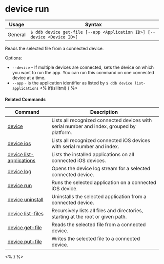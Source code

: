 device run
==========

Usage | Syntax
------|-------
General | `$ ddb device get-file [--app <Application ID>] [--device <Device ID>]`
Reads the selected file from a connected device.

Options:
   * `--device` - If multiple devices are connected, sets the device on which you want to run the app.
        You can run this command on one connected device at a time.
   * `--app` - is the application identifier as listed by `$ ddb device list-applications` 
<% if(isHtml) { %> 

#### Related Commands

Command | Description
----------|----------
[device](device.html) | Lists all recognized connected devices with serial number and index, grouped by platform.
[device ios](device-ios.html) | Lists all recognized connected iOS devices with serial number and index.
[device list-applications](device-list-applications.html) | Lists the installed applications on all connected iOS devices.
[device log](device-log.html) | Opens the device log stream for a selected connected device.
[device run](device-run.html) | Runs the selected application on a connected iOS device.
[device uninstall](device-uninstall.md) | Uninstalls the selected application from a connected device.
[device list-files](device-list-files.md) | Recursively lists all files and directories, starting at the root or given path.
[device get-file](device-get-file.md) | Reads the selected file from a connected device.
[device put-file](device-put-file.md) | Writes the selected file to a connected device.
<% } %>